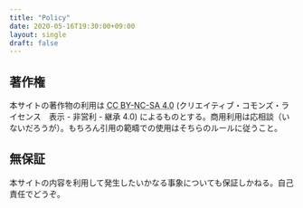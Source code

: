 ```yaml
---
title: "Policy"
date: 2020-05-16T19:30:00+09:00
layout: single
draft: false
---
```


## 著作権

本サイトの著作物の利用は <abbr title="Creative Commons Attribution-NonCommercial-ShareAlike 4.0">CC BY-NC-SA 4.0</abbr> (クリエイティブ・コモンズ・ライセンス　表示 - 非営利 - 継承 4.0) によるものとする。商用利用は応相談（いないだろうが）。もちろん引用の範疇での使用はそちらのルールに従うこと。

## 無保証

本サイトの内容を利用して発生したいかなる事象についても保証しかねる。自己責任でどうぞ。
